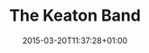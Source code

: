 ---
clipterms:
- Double (Multiple) Exposure
commentary: ''
date: '2015-03-20T11:37:28+01:00'
director_first: Buster
director_last: Keaton
film: Playhouse, The
length: 0:56
quicktime: the_keaton_band.mov
source: 1999 Kino on Video
title: The Keaton Band
year: '1921'
---